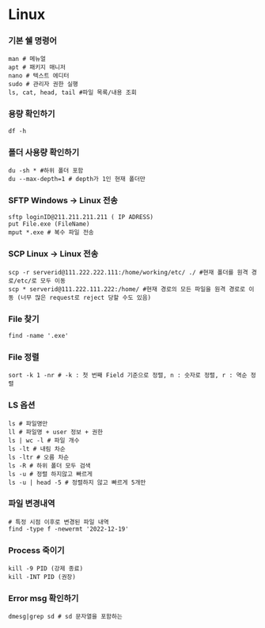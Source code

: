 # Linux

### 기본 쉘 명령어

```
man # 메뉴얼
apt # 패키지 매니저
nano # 텍스트 에디터
sudo # 관리자 권한 실행
ls, cat, head, tail #파일 목록/내용 조회 
```

### 용량 확인하기
```
df -h
```

###  폴더 사용량 확인하기
```
du -sh * #하위 폴더 포함
du --max-depth=1 # depth가 1인 현재 폴더만 
```

### SFTP Windows -> Linux 전송

```
sftp loginID@211.211.211.211 ( IP ADRESS)
put File.exe (FileName)
mput *.exe # 복수 파일 전송
```

### SCP Linux -> Linux 전송

```
scp -r serverid@111.222.222.111:/home/working/etc/ ./ #현재 폴더를 원격 경로/etc/로 모두 이동
scp * serverid@111.222.111.222:/home/ #현재 경로의 모든 파일을 원격 경로로 이동 (너무 많은 request로 reject 당할 수도 있음)
```

### File 찾기

```
find -name '.exe'
```

### File 정렬

```
sort -k 1 -nr # -k : 첫 번째 Field 기준으로 정렬, n : 숫자로 정렬, r : 역순 정렬
```

### LS 옵션

```
ls # 파일명만
ll # 파일명 + user 정보 + 권한
ls | wc -l # 파일 개수
ls -lt # 내림 차순
ls -ltr # 오름 차순
ls -R # 하위 폴더 모두 검색
ls -u # 정렬 하지않고 빠르게
ls -u | head -5 # 정렬하지 않고 빠르게 5개만
```

### 파일 변경내역

```
# 특정 시점 이후로 변경된 파일 내역
find -type f -newermt '2022-12-19'
```

### Process 죽이기

```
kill -9 PID (강제 종료)
kill -INT PID (권장)
```

### Error msg 확인하기

```
dmesg|grep sd # sd 문자열을 포함하는 
```
